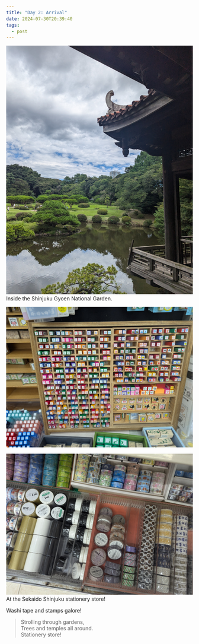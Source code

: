 ```yaml
---
title: "Day 2: Arrival"
date: 2024-07-30T20:39:40
tags:
  - post
---
```

![](/media/1000018720.jpg) Inside the Shinjuku Gyoen National Garden.

![](/media/1000018728.jpg)

![](/media/1000018730.jpg) At the Sekaido Shinjuku stationery store!

Washi tape and stamps galore!

> Strolling through gardens,  
> Trees and temples all around.  
> Stationery store!




